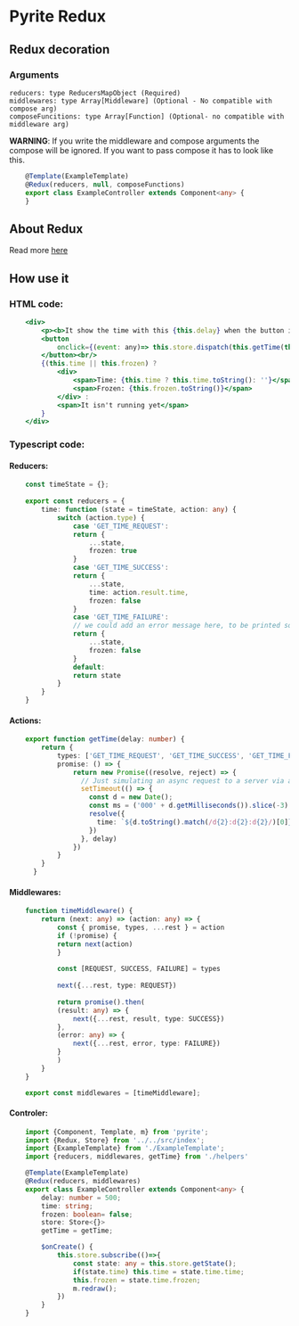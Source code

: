 # Pyrite Redux
## Redux decoration

### Arguments

    reducers: type ReducersMapObject (Required)
    middlewares: type Array[Middleware] (Optional - No compatible with compose arg)
    composeFuncitions: type Array[Function] (Optional- no compatible with middleware arg)

**WARNING**: If you write the middleware and compose arguments the compose will be ignored. If you want to pass compose it has to look like this.

```typescript
    @Template(ExampleTemplate)
    @Redux(reducers, null, composeFunctions)
    export class ExampleController extends Component<any> {
    }
```

## About Redux

Read more [here](https://redux.js.org/docs/introduction/)

## How use it

### HTML code:

```jsx
    <div>
        <p><b>It show the time with this {this.delay} when the button is clicked</b></p>
        <button 
            onclick={(event: any)=> this.store.dispatch(this.getTime(this.delay) as any)}> Click
        </button><br/>
        {(this.time || this.frozen) ? 
            <div> 
                <span>Time: {this.time ? this.time.toString(): ''}</span><br/>
                <span>Frozen: {this.frozen.toString()}</span>
            </div> :
            <span>It isn't running yet</span>
        }
    </div>
```

### Typescript code:

#### Reducers:

```typescript
    const timeState = {};
    
    export const reducers = {
        time: function (state = timeState, action: any) {
            switch (action.type) {
                case 'GET_TIME_REQUEST':
                return {
                    ...state,
                    frozen: true
                }
                case 'GET_TIME_SUCCESS':
                return {
                    ...state,
                    time: action.result.time,
                    frozen: false
                }
                case 'GET_TIME_FAILURE':
                // we could add an error message here, to be printed somewhere in our application
                return {
                    ...state,
                    frozen: false
                }
                default:
                return state
            }
        }
    }
```

#### Actions:

```typescript
    export function getTime(delay: number) {
        return {
            types: ['GET_TIME_REQUEST', 'GET_TIME_SUCCESS', 'GET_TIME_FAILURE'],
            promise: () => {
                return new Promise((resolve, reject) => {
                  // Just simulating an async request to a server via a setTimeout
                  setTimeout(() => {
                    const d = new Date();
                    const ms = ('000' + d.getMilliseconds()).slice(-3)
                    resolve({
                      time: `${d.toString().match(/d{2}:d{2}:d{2}/)[0]}.${ms}`
                    })
                  }, delay)
                })
            }
        }
      } 
```

#### Middlewares:

```typescript
    function timeMiddleware() {
        return (next: any) => (action: any) => {
            const { promise, types, ...rest } = action
            if (!promise) {
            return next(action)
            }
        
            const [REQUEST, SUCCESS, FAILURE] = types
        
            next({...rest, type: REQUEST})
        
            return promise().then(
            (result: any) => {
                next({...rest, result, type: SUCCESS})
            },
            (error: any) => {
                next({...rest, error, type: FAILURE})
            }
            )
        }
    }

    export const middlewares = [timeMiddleware];
```

#### Controler:

```typescript
    import {Component, Template, m} from 'pyrite';
    import {Redux, Store} from '../../src/index';
    import {ExampleTemplate} from './ExampleTemplate';
    import {reducers, middlewares, getTime} from './helpers'

    @Template(ExampleTemplate)
    @Redux(reducers, middlewares)
    export class ExampleController extends Component<any> {
        delay: number = 500;
        time: string;
        frozen: boolean= false;
        store: Store<{}>
        getTime = getTime;

        $onCreate() {
            this.store.subscribe(()=>{
                const state: any = this.store.getState();
                if(state.time) this.time = state.time.time;
                this.frozen = state.time.frozen;
                m.redraw();
            })
        }
    }
```
